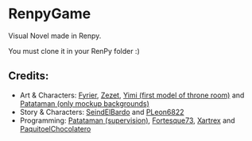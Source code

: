 # RenpyGame
Visual Novel made in Renpy.

You must clone it in your RenPy folder :)


## Credits: 

- Art & Characters: [Fyrier](https://github.com/fyrier), [Zezet](https://www.artstation.com/zezet), [Yimi (first model of throne room)]() and [Patataman (only mockup backgrounds)](https://patataman.github.io/)
- Story & Characters: [SeindElBardo](https://github.com/SeindElBardo) and [PLeon6822](https://github.com/PLeon6822)
- Programming: [Patataman (supervision)](https://patataman.github.io/), [Fortesque73](https://github.com/Fortesque73), [Xartrex](https://github.com/Xartrex) and [PaquitoelChocolatero](https://github.com/PaquitoelChocolatero)
